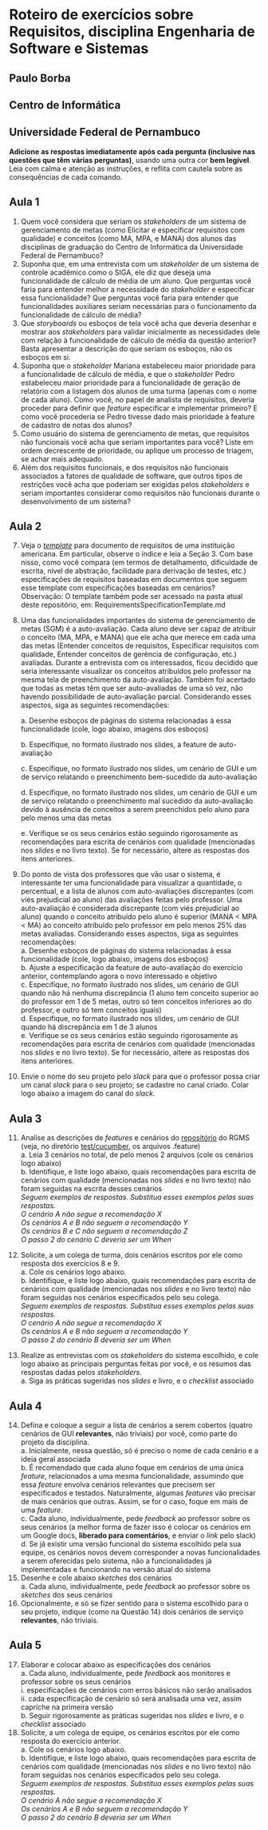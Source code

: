 # Roteiro de exercícios sobre Requisitos, disciplina Engenharia de Software e Sistemas

## Paulo Borba

## Centro de Informática

## Universidade Federal de Pernambuco

**Adicione as respostas imediatamente após cada pergunta (inclusive nas questões que têm várias perguntas)**, usando uma outra cor **bem legível**. Leia com calma e atenção as instruções, e reflita com cautela sobre as consequências de cada comando. 

## Aula 1

1. Quem você considera que seriam os *stakeholders* de um sistema de gerenciamento de metas (como Elicitar e especificar requisitos com qualidade) e conceitos (como MA, MPA, e MANA) dos alunos das disciplinas de graduação do Centro de Informática da Universidade Federal de Pernambuco?  
2. Suponha que, em uma entrevista com um *stakeholder* de um sistema de controle acadêmico como o SIGA, ele diz que deseja uma funcionalidade de cálculo de média de um aluno. Que perguntas você faria para entender melhor a necessidade do *stakeholder* e especificar essa funcionalidade? Que perguntas você faria para entender que funcionalidades auxiliares seriam necessárias para o funcionamento da funcionalidade de cálculo de média?   
3. Que *storyboards* ou esboços de tela você acha que deveria desenhar e mostrar aos *stakeholders* para validar inicialmente as necessidades dele com relação à funcionalidade de cálculo de média da questão anterior? Basta apresentar a descrição do que seriam os esboços, não os esboços em si.   
4. Suponha que o *stakeholder* Mariana estabeleceu maior prioridade para a funcionalidade de cálculo de média, e que o *stakeholder* Pedro estabeleceu maior prioridade para a funcionalidade de geração de relatório com a listagem dos alunos de uma turma (apenas com o nome de cada aluno). Como você, no papel de analista de requisitos, deveria proceder para definir que *feature* especificar e implementar primeiro? E como você procederia se Pedro tivesse dado mais prioridade à feature de cadastro de notas dos alunos?   
5. Como usuário do sistema de gerenciamento de metas, que requisitos não funcionais você acha que seriam importantes para você? Liste em ordem decrescente de prioridade, ou aplique um processo de triagem, se achar mais adequado.  
6. Além dos requisitos funcionais, e dos requisitos não funcionais associados a fatores de qualidade de software, que outros tipos de restrições você acha que poderiam ser exigidas pelos *stakeholders* e seriam importantes considerar como requisitos não funcionais durante o desenvolvimento de um sistema? 

## Aula 2

7. Veja o [*template*](https://www.google.com.br/url?sa=t\&rct=j\&q=\&esrc=s\&source=web\&cd=16\&ved=2ahUKEwjlpvKhz9fgAhUPH7kGHX7mAOMQFjAPegQIABAC\&url=https%3A%2F%2Fcsis.pace.edu%2F\~marchese%2FCS775%2FRequirements%2520Specification%2520Template.doc\&usg=AOvVaw2jGtqP\_Gds0CWWl37tABQX) para documento de requisitos de uma instituição americana. Em particular, observe o índice e leia a Seção 3\. Com base nisso, como você compara (em termos de detalhamento, dificuldade de escrita, nível de abstração, facilidade para derivação de testes, etc.) especificações de requisitos baseadas em documentos que seguem esse template com especificações baseadas em cenários?  
Observação: O template também pode ser acessado na pasta atual deste repositório, em: RequirementsSpecificationTemplate.md
8. Uma das funcionalidades importantes do sistema de gerenciamento de metas (SGM) é a auto-avaliação. Cada aluno deve ser capaz de atribuir o conceito (MA, MPA, e MANA) que ele acha que merece em cada uma das metas (Entender conceitos de requisitos, Especificar requisitos com qualidade, Entender conceitos de gerência de configuração, etc.) avaliadas. Durante a entrevista com os interessados, ficou decidido que seria interessante visualizar os conceitos atribuídos pelo professor na mesma tela de preenchimento da auto-avaliação. Também foi acertado que todas as metas têm que ser auto-avaliadas de uma só vez, não havendo possibilidade de auto-avaliação parcial. Considerando esses aspectos, siga as seguintes recomendações:

   a. Desenhe esboços de páginas do sistema relacionadas à essa funcionalidade (cole, logo abaixo, imagens dos esboços)
   
   b. Especifique, no formato ilustrado nos slides, a feature de auto-avaliação
   
   c. Especifique, no formato ilustrado nos slides, um cenário de GUI e um de serviço relatando o preenchimento bem-sucedido da auto-avaliação
   
   d. Especifique, no formato ilustrado nos slides, um cenário de GUI e um de serviço relatando o preenchimento mal sucedido da auto-avaliação devido à ausência de conceitos a serem preenchidos pelo aluno para pelo menos uma das metas
   
   e. Verifique se os seus cenários estão seguindo rigorosamente as recomendações para escrita de cenários com qualidade (mencionadas nos *slides* e no livro texto). Se for necessário, altere as respostas dos itens anteriores.

9. Do ponto de vista dos professores que vão usar o sistema, é interessante ter uma funcionalidade para visualizar a quantidade, o percentual, e a lista de alunos com auto-avaliações discrepantes (com viés prejudicial ao aluno) das avaliações feitas pelo professor. Uma auto-avaliação é considerada discrepante (com viés prejudicial ao aluno) quando o conceito atribuído pelo aluno é superior (MANA \< MPA \< MA) ao conceito atribuído pelo professor em pelo menos 25% das metas avaliadas. Considerando esses aspectos, siga as seguintes recomendações:     
   a. Desenhe esboços de páginas do sistema relacionadas à essa funcionalidade (cole, logo abaixo, imagens dos esboços)  
   b. Ajuste a especificação da feature de auto-avaliação do exercício anterior, contemplando agora o novo interessado e objetivo  
   c. Especifique, no formato ilustrado nos slides, um cenário de GUI quando não há nenhuma discrepância (1 aluno tem conceito superior ao do professor em 1 de 5 metas, outro só tem conceitos inferiores ao do professor, e outro só tem conceitos iguais)  
   d. Especifique, no formato ilustrado nos slides, um cenário de GUI quando há discrepância em 1 de 3 alunos  
   e. Verifique se os seus cenários estão seguindo rigorosamente as recomendações para escrita de cenários com qualidade (mencionadas nos *slides* e no livro texto). Se for necessário, altere as respostas dos itens anteriores.  
10. Envie o nome do seu projeto pelo *slack* para que o professor possa criar um canal *slack* para o seu projeto; se cadastre no canal criado. Colar logo abaixo a imagem do canal do *slack*. 

    

## Aula 3

11. Analise as descrições de *features* e cenários do [repositório](https://github.com/spgroup/rgms) do RGMS (veja, no diretório [test/cucumber](https://github.com/spgroup/rgms/tree/master/test/cucumber), os arquivos .feature)  
    a. Leia 3 cenários no total, de pelo menos 2 arquivos (cole os cenários logo abaixo)  
    b. Identifique, e liste logo abaixo, quais recomendações para escrita de cenários com qualidade (mencionadas nos *slides* e no livro texto) não foram seguidas na escrita desses cenários   
       *Seguem exemplos de respostas. Substitua esses exemplos pelas suas respostas.*  
       *O cenário A não segue a recomendação X*  
       *Os cenários A e B não seguem a recomendação Y*   
       *Os cenários B e C não seguem a recomendação Z*  
       *O passo 2 do cenário C deveria ser um When*   
         
12. Solicite, a um colega de turma, dois cenários escritos por ele como resposta dos exercícios 8 e 9\.   
    a. Cole os cenários logo abaixo.   
    b. Identifique, e liste logo abaixo, quais recomendações para escrita de cenários com qualidade (mencionadas nos *slides* e no livro texto) não foram seguidas nos cenários especificados pelo seu colega.   
       *Seguem exemplos de respostas. Substitua esses exemplos pelas suas respostas.*  
       *O cenário A não segue a recomendação X*  
       *Os cenários A e B não seguem a recomendação Y*   
       *O passo 2 do cenário B deveria ser um When*   
13. Realize as entrevistas com os *stakeholders* do sistema escolhido, e cole logo abaixo as principais perguntas feitas por você, e os resumos das respostas dadas pelos *stakeholders.*  
    a. Siga as práticas sugeridas nos *slides* e livro, e o *checklist* associado  
       

## Aula 4

14. Defina e coloque a seguir a lista de cenários a serem cobertos (quatro cenários de GUI **relevantes**, não triviais) por você, como parte do projeto da disciplina.  
    a. Inicialmente, nessa questão, só é preciso o nome de cada cenário e a ideia geral associada  
    b. É recomendado que cada aluno foque em cenários de uma única *feature*, relacionados a uma mesma funcionalidade, assumindo que essa *feature* envolva cenários relevantes que precisem ser especificados e testados. Naturalmente, algumas *features* vão precisar de mais cenários que outras. Assim, se for o caso, foque em mais de uma *feature*.  
    c. Cada aluno, individualmente, pede *feedback* ao professor sobre os seus cenários (a melhor forma de fazer isso é colocar os cenários em um Google docs, **liberado para comentários**, e enviar o *link* pelo slack)   
    d. Se já existir uma versão funcional do sistema escolhido pela sua equipe, os cenários novos devem corresponder a novas funcionalidades a serem oferecidas pelo sistema, não a funcionalidades já implementadas e funcionando na versão atual do sistema  
15. Desenhe e cole abaixo *sketches* dos cenários  
    a. Cada aluno, individualmente, pede *feedback* ao professor sobre os *sketches* dos seus cenários  
16. Opcionalmente, e só se fizer sentido para o sistema escolhido para o seu projeto, indique (como na Questão 14\) dois cenários de serviço **relevantes**, não triviais.

## Aula 5

17. Elaborar e colocar abaixo as especificações dos cenários  
    a. Cada aluno, individualmente, pede *feedback* aos monitores e professor sobre os seus cenários  
       i. especificações de cenários com erros básicos não serão analisados  
       ii. cada especificação de cenário só será analisada uma vez, assim capriche na primeira versão  
    b. Seguir rigorosamente as práticas sugeridas nos *slides* e livro, e o *checklist* associado  
18. Solicite, a um colega de equipe, os cenários escritos por ele como resposta do exercício anterior.   
    a. Cole os cenários logo abaixo.   
    b. Identifique, e liste logo abaixo, quais recomendações para escrita de cenários com qualidade (mencionadas nos *slides* e no livro texto) não foram seguidas nos cenários especificados pelo seu colega.   
       *Seguem exemplos de respostas. Substitua esses exemplos pelas suas respostas.*  
       *O cenário A não segue a recomendação X*  
       *Os cenários A e B não seguem a recomendação Y*   
       *O passo 2 do cenário B deveria ser um When* 

